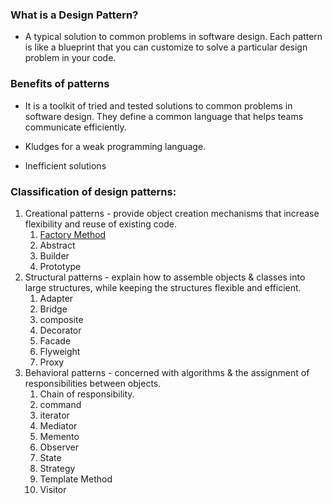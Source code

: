### What is a Design Pattern?
  - A typical solution to common problems in software design. Each pattern is like a blueprint that you can customize to
    solve a particular design problem in your code.
    
### Benefits of patterns
  - It is a toolkit of tried and tested solutions to common problems in software design. They define a common language that helps
    teams communicate efficiently.

  - Kludges for a weak programming language.
  - Inefficient solutions

### Classification of design patterns:

1. Creational patterns - provide object creation mechanisms that increase flexibility and reuse of existing code.
    1. [Factory Method](./Factory)
    2. Abstract
    3. Builder
    4. Prototype
2. Structural patterns - explain how to assemble objects & classes into large structures, while keeping the
    structures flexible and efficient.
    1. Adapter
    2. Bridge
    3. composite
    4. Decorator
    5. Facade
    6. Flyweight
    7. Proxy
3. Behavioral patterns - concerned with algorithms & the assignment of responsibilities between objects.
    1. Chain of responsibility.
    2. command
    3. iterator
    4. Mediator
    5. Memento
    6. Observer
    7. State
    8. Strategy
    9. Template Method
    10. Visitor
